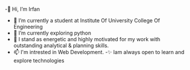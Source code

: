 -👋 Hi, I’m Irfan
- 👀 I’m currently a student at Institute Of University College Of Engineering 
- 🌱 I’m currently exploring python
- 💞️ I stand as energetic and highly motivated for my work with outstanding analytical & planning skills.
- 📫 I'm intrested in Web Development.
-✨ Iam always open to learn and explore technologies
